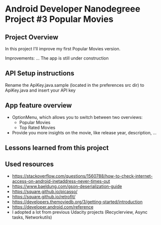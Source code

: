 # Android Developer Nanodegreee Project #3 Popular Movies

## Project Overview
In this project I'll improve my first Popular Movies version.

Improvements:
... The app is still under construction

## API Setup instructions
Rename the ApiKey.java.sample (located in the preferences src dir) to ApiKey.java and insert your API key

## App feature overview
- OptionMenu, which allows you to switch between two overviews:
  - Popular Movies
  - Top Rated Movies
- Provide you more insights on the movie, like release year, description, ...

## Lessons learned from this project


## Used resources
- https://stackoverflow.com/questions/1560788/how-to-check-internet-access-on-android-inetaddress-never-times-out
- https://www.baeldung.com/gson-deserialization-guide
- https://square.github.io/picasso/
- https://square.github.io/retrofit/
- https://developers.themoviedb.org/3/getting-started/introduction
- https://developer.android.com/reference
- I adopted a lot from previous Udacity projects (Recyclerview, Async tasks, Networkutils)
